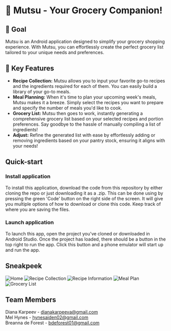 # 🍏 Mutsu - Your Grocery Companion! 

## 🛒 Goal
Mutsu is an Android application designed to simplify your grocery shopping experience. With Mutsu, you can effortlessly create the perfect grocery list tailored to your unique needs and preferences.

## 📝 Key Features
- **Recipe Collection:** Mutsu allows you to input your favorite go-to recipes and the ingredients required for each of them. You can easily build a library of your go-to meals.
- **Meal Planning:** When it's time to plan your upcoming week's meals, Mutsu makes it a breeze. Simply select the recipes you want to prepare and specify the number of meals you'd like to cook.
- **Grocery List:** Mutsu then goes to work, instantly generating a comprehensive grocery list based on your selected recipes and portion preferences. Say goodbye to the hassle of manually compiling a list of ingredients!
- **Adjust:** Refine the generated list with ease by effortlessly adding or removing ingredients based on your pantry stock, ensuring it aligns with your needs!

## Quick-start

### Install application
To install this application, download the code from this repository by either cloning the repo or just downloading it as a .zip. This can be done using by pressing the green 'Code' button on the right side of the screen. It will give you multiple options of how to download or clone this code. Keep track of where you are saving the files.

### Launch application
To launch this app, open the project you've cloned or downloaded in Android Studio. Once the project has loaded, there should be a button in the top right to run the app. Click this button and a phone emulator will start up and run the app.

## Sneakpeek
![Home](https://i.imgur.com/duYSLYD.png)
![Recipe Collection](https://i.imgur.com/Zas3N0Y.png)
![Recipe Information](https://i.imgur.com/O6eUhpe.png)
![Meal Plan](https://i.imgur.com/dOHyXAa.png)
![Grocery List](https://i.imgur.com/MgYKisn.png)

## Team Members
Diana Karpeev - dianakarpeeva@gmail.com <br>
Mel Hynes - hynesaiden02@gmail.com <br>
Breanna de Forest - bdeforest01@gmail.com <br>
